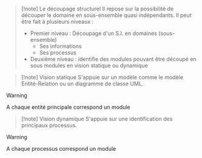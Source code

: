 >[!note] Le découpage structurel
>Il repose sur la possibilité de découper le domaine en sous-ensemble quasi indépendants.
>Il peut être fait à plusieurs niveaux :
>- Premier niveau : Découpage d'un S.I. en domaines (sous-ensemble)
>	- Ses informations
>	- Ses processus
>- Deuxième niveau : identifie des modules pouvant être découpé en sous modules en vision statique ou dynamique

>[!note] Vision statique
>S'appuie sur un modèle comme le modèle Entité-Relation ou un diagramme de classe UML.

>[!warning] 
>A chaque entité principale correspond un module

>[!note] Vision dynamique 
>S'appuie sur une identification des principaux processus.

>[!warning] 
>A chaque processus correspond un module
